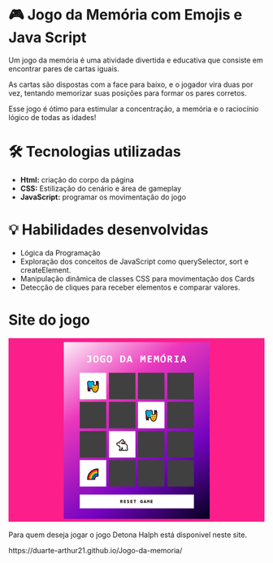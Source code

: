 <h1 aling= "center">🎮 Jogo da Memória com Emojis e Java Script</h1>

<p>Um jogo da memória é uma atividade divertida e educativa que consiste em encontrar pares de cartas iguais.</p>
<p>As cartas são dispostas com a face para baixo, e o jogador vira duas por vez, tentando memorizar suas posições para formar os pares corretos. </p>
<p>Esse jogo é ótimo para estimular a concentração, a memória e o raciocínio lógico de todas as idades!</p>

<h1 aling= "center">🛠️ Tecnologias utilizadas</h1>

<ul>
  <li><b> Html:</b> criação do corpo da página</li> 
  <li><b>CSS:</b> Estilização do cenário e área de gameplay</li>
  <li><b>JavaScript:</b> programar os movimentação do jogo</li>
</ul>

<h1 >💡 Habilidades desenvolvidas</h1> 
<ul>
  <li> Lógica da Programação </li>
  <li>Exploração dos conceitos de JavaScript como querySelector, sort e createElement.</li>
  <li>Manipulação dinâmica de classes CSS para movimentação dos Cards</li>
  <li>Detecção de cliques para receber elementos e comparar valores.</li>
</ul>

<h1> Site do jogo </h1>
    <img src="./src/img/screen.png" alt="">

<p> Para quem deseja jogar o jogo Detona Halph está disponivel neste site.</p>
https://duarte-arthur21.github.io/Jogo-da-memoria/
